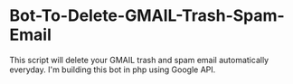 # Bot-To-Delete-GMAIL-Trash-Spam-Email
This script will delete your GMAIL trash and spam email automatically everyday. I'm building this bot in php using Google API. 
